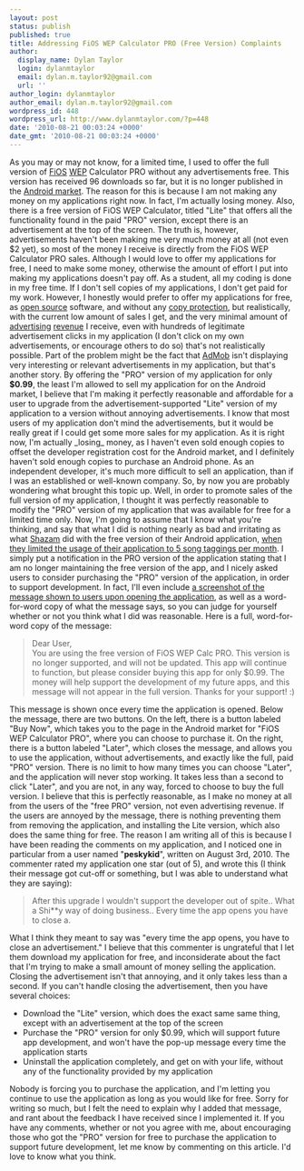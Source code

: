 ```yaml
---
layout: post
status: publish
published: true
title: Addressing FiOS WEP Calculator PRO (Free Version) Complaints
author:
  display_name: Dylan Taylor
  login: dylanmtaylor
  email: dylan.m.taylor92@gmail.com
  url: ''
author_login: dylanmtaylor
author_email: dylan.m.taylor92@gmail.com
wordpress_id: 448
wordpress_url: http://www.dylanmtaylor.com/?p=448
date: '2010-08-21 00:03:24 +0000'
date_gmt: '2010-08-21 00:03:24 +0000'
---
```

<p>As you may or may not know, for a limited time, I used to offer the full version of <a class="zem_slink" title="Verizon FiOS" rel="wikipedia" href="http://en.wikipedia.org/wiki/Verizon_FiOS">FiOS</a> <a class="zem_slink" title="Wired Equivalent Privacy" rel="wikipedia" href="http://en.wikipedia.org/wiki/Wired_Equivalent_Privacy">WEP</a> Calculator PRO without any advertisements free. This version has received 96 downloads so far, but it is no longer published in the <a class="zem_slink" title="Android Market" rel="homepage" href="http://www.android.com/market/">Android market</a>. The reason for this is because I am not making any money on my applications right now. In fact, I'm actually losing money. Also, there is a free version of FiOS WEP Calculator, titled "Lite" that offers all the functionality found in the paid "PRO" version, except there is an advertisement at the top of the screen. The truth is, however, advertisements haven't been making me very much money at all (not even $2 yet), so most of the money I receive is directly from the FiOS WEP Calculator PRO sales. Although I would love to offer my applications for free, I need to make some money, otherwise the amount of effort I put into making my applications doesn't pay off. As a student, all my coding is done in my free time. If I don't sell copies of my applications, I don't get paid for my work. However, I honestly would prefer to offer my applications for free, as <a class="zem_slink" title="Open source" rel="wikipedia" href="http://en.wikipedia.org/wiki/Open_source">open source</a> software, and without any <a class="zem_slink" title="Copy protection" rel="wikipedia" href="http://en.wikipedia.org/wiki/Copy_protection">copy protection</a>, but realistically, with the current low amount of sales I get, and the very minimal amount of <a class="zem_slink" title="Advertising" rel="wikipedia" href="http://en.wikipedia.org/wiki/Advertising">advertising</a> <a class="zem_slink" title="Revenue" rel="wikipedia" href="http://en.wikipedia.org/wiki/Revenue">revenue</a> I receive, even with hundreds of legitimate advertisement clicks in my application (I don't click on my own advertisements, or encourage others to do so) that's not realistically possible. Part of the problem might be the fact that <a class="zem_slink" title="AdMob" rel="homepage" href="http://admob.com">AdMob</a> isn't displaying very interesting or relevant advertisements in my application, but that's another story. By offering the "PRO" version of my application for only<strong> $0.99</strong>, the least I'm allowed to sell my application for on the Android market, I believe that I'm making it perfectly reasonable and affordable for a user to upgrade from the advertisement-supported "Lite" version of my application to a version without annoying advertisements. I know that most users of my application don't mind the advertisements, but it would be really great if I could get some more sales for my application. As it is right now, I'm actually _losing_ money, as I haven't even sold enough copies to offset the developer registration cost for the Android market, and I definitely haven't sold enough copies to purchase an Android phone. As an independent developer, it's much more difficult to sell an application, than if I was an established or well-known company. So, by now you are probably wondering what brought this topic up. Well, in order to promote sales of the full version of my application, I thought it was perfectly reasonable to modify the "PRO" version of my application that was available for free for a limited time only. Now, I'm going to assume that I know what you're thinking, and say that what I did is nothing nearly as bad and irritating as what <a class="zem_slink" title="Shazam" rel="homepage" href="http://shazam.com">Shazam</a> did with the free version of their Android application, <a href="http://phandroid.com/2010/07/14/shazam-introduces-premium-version-of-their-music-discovery-app/">when they limited the usage of their application to 5 song taggings per month</a>. I simply put a notification in the PRO version of the application stating that I am no longer maintaining the free version of the app, and I nicely asked users to consider purchasing the "PRO" version of the application, in order to support development. In fact, I'll even include <a href="http://www.dylanmtaylor.com/?attachment_id=454">a screenshot of the message shown to users upon opening the application</a>, as well as a word-for-word copy of what the message says, so you can judge for yourself whether or not you think what I did was reasonable. Here is a full, word-for-word copy of the message:</p>
<blockquote><p>Dear User,<br />
You are using the free version of FiOS WEP Calc PRO. This version is no longer supported, and will not be updated. This app will continue to function, but please consider buying this app for only $0.99. The money will help support the development of my future apps, and this message will not appear in the full version. Thanks for your support! :)</p></blockquote>
<p>This message is shown once every time the application is opened. Below the message, there are two buttons. On the left, there is a button labeled "Buy Now", which takes you to the page in the Android market for "FiOS WEP Calculator PRO", where you can choose to purchase it. On the right, there is a button labeled "Later", which closes the message, and allows you to use the application, without advertisements, and exactly like the full, paid "PRO" version. There is no limit to how many times you can choose "Later", and the application will never stop working. It takes less than a second to click "Later", and you are not, in any way, forced to choose to buy the full version. I believe that this is perfectly reasonable, as I make no money at all from the users of the "free PRO" version, not even advertising revenue. If the users are annoyed by the message, there is nothing preventing them from removing the application, and installing the Lite version, which also does the same thing for free. The reason I am writing all of this is because I have been reading the comments on my application, and I noticed one in particular from a user named "<strong>peskykid</strong>", written on August 3rd, 2010. The commenter rated my application one star (out of 5), and wrote this (I think their message got cut-off or something, but I was able to understand what they are saying):</p>
<blockquote><p>After this upgrade I wouldn't support the developer out of spite.. What a  Shi**y way of doing business.. Every time the app opens you have to  close a.</p></blockquote>
<p>What I think they meant to say was "every time the app opens, you have to close an advertisement." I believe that this commenter is ungrateful that I let them download my application for free, and inconsiderate about the fact that I'm trying to make a small amount of money selling the application. Closing the advertisement isn't that annoying, and it only takes less than a second. If you can't handle closing the advertisement, then you have several choices:</p>
<ul>
<li>Download the "Lite" version, which does the exact same same thing, except with an advertisement at the top of the screen</li>
<li>Purchase the "PRO" version for only $0.99, which will support future app development, and won't have the pop-up message every time the application starts</li>
<li>Uninstall the application completely, and get on with your life, without any of the functionality provided by my application</li>
</ul>
<p>Nobody is forcing you to purchase the application, and I'm letting you continue to use the application as long as you would like for free. Sorry for writing so much, but I felt the need to explain why I added that message, and rant about the feedback I have received since I implemented it. If you have any comments, whether or not you agree with me, about encouraging those who got the "PRO" version for free to purchase the application to support future development, let me know by commenting on this article. I'd love to know what you think.</p>
